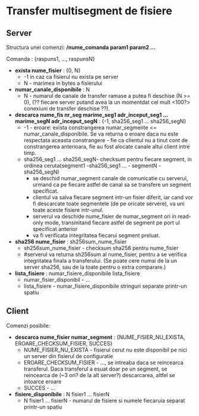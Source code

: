 # Transfer multisegment de fisiere

## Server

Structura unei comenzi: <b>/nume_comanda param1 param2 ...</b><br>

Comanda : {raspuns1, ..., raspunsN}
- <b>exista nume_fisier</b> : {0, N}
	- -1 in caz ca fisierul nu exista pe server
	- N - marimea in bytes a fisierului
- <b>numar_canale_disponibile</b> : N
	- N - numarul de canale de transfer ramase a putea fi deschise (N >= 0), (?? fiecare server putand avea la un momentdat cel mult <100?> conexiuni de transfer deschise ??).
- <b>descarca nume_fis nr_seg marime_seg1 adr_inceput_seg1 ... marime_segN adr_inceput_segN</b> : {-1, sha256_seg1 ... sha256_segN}
	- -1 - eroare: exista constrangerea numar_segmente <= numar_canale_disponibile. Se va returna o eroare daca nu este respectata aceasta constrangere - fie ca clientul nu a tinut cont de constrangerea anterioara, fie au fost alocate canale altui client intre timp.
	- sha256_seg1 ... sha256_segN- checksum pentru fiecare segment, in ordinea ceruta(segment1 -sha256_seg1 ... - segmentN - sha256_segN)
		- se deschid numar_segment canale de comunicatie cu serverul, urmand ca pe fiecare astfel de canal sa se transfere un segment specificat.
		- clientul va salva fiecare segment intr-un fisier diferit, iar cand vor fi descarcate toate segmentele (de pe oricate servere), va uni toate aceste fisiere intr-unul. 
		- serverul va deschide nume_fisier de numar_segment ori in read-only mode, transmitand fiecare astfel de segment pe port ul specificat anterior
		- va fi verificata integritatea fiecarui segment preluat.
- <b>sha256 nume_fisier</b> : sh256sum_nume_fisier
	- sh256sum_nume_fisier - checksum sha256 pentru nume_fisier
	- #serverul va returna sh256sum al nume_fisier, pentru a se verifica integritatea finala a transferului. (Se poate cere numai de la un server sha256, sau de la toate pentru o extra comparare.)
- <b>lista_fisiere</b> : numar_fisiere_disponibile lista_fisiere
	- numar_fisier_disponibil - ...
	- lista_fisiere - numar_fisiere_disponibile stringuri separate printr-un spatiu

## Client

Comenzi posibile:
- <b>descarca nume_fisier numar_segment</b> : {NUME_FISIER_NU_EXISTA, EROARE_CHECKSUM_FISIER, SUCCES}
	- NUME_FISIER_NU_EXISTA - fisierul cerut nu este disponibil pe nici un server din fisierul de configuratie
	- EROARE_CHECKSUM_FISIER - ..., se intreaba daca se reincearca transferul. Daca transferul a esuat doar pe un segment, se reincearca de (~3 ori? de la alt server?) descarcarea, altfel se intoarce eroare
	- SUCCES - ...
- <b>fisiere_disponibile</b> : N fisier1 ... fisierN
	- N fisier1 ... fisierN - numarul de fisiere si numele fiecaruia separat printr-un spatiu